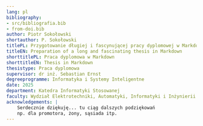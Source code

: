 ```yaml
---
lang: pl
bibliography:
- src/bibliografia.bib
- from-doi.bib
author: Piotr Sokołowski
shortauthor: P. Sokołowski
titlePL: Przygotowanie długiej i fascynującej pracy dyplomowej w Markdown
titleEN: Preparation of a long and fascinating thesis in Markdown
shorttitlePL: Praca dyplomowa w Markdown
shorttitleEN: Thesis in Markdown
thesistype: Praca dyplomowa
supervisor: dr inż. Sebastian Ernst
degreeprogramme: Informatyka i Systemy Inteligentne
date: 2025
department: Katedra Informatyki Stosowanej
faculty: Wydział Elektrotechniki, Automatyki, Informatyki i Inżynierii Biomedycznej
acknowledgements: |
    Serdecznie dziękuję... tu ciąg dalszych podziękowań
    np. dla promotora, żony, sąsiada itp.
---
```

